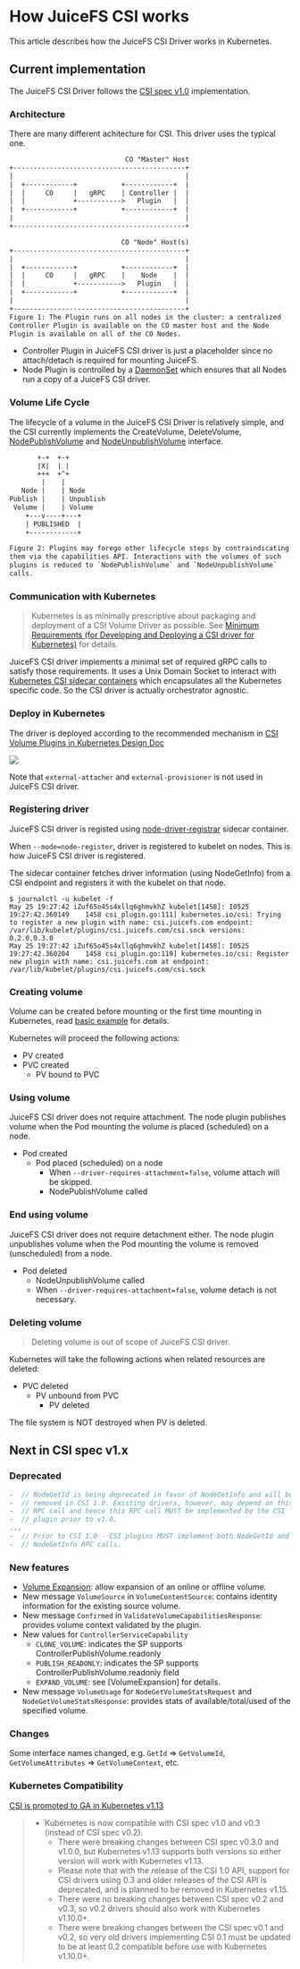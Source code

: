 # How JuiceFS CSI works

This article describes how the JuiceFS CSI Driver works in Kubernetes.

## Current implementation

The JuiceFS CSI Driver follows the [CSI spec v1.0](https://github.com/container-storage-interface/spec/blob/release-1.0/spec.md) implementation.

### Architecture

There are many different achitecture for CSI. This driver uses the typical one.

```txt
                             CO "Master" Host
+-------------------------------------------+
|                                           |
|  +------------+           +------------+  |
|  |     CO     |   gRPC    | Controller |  |
|  |            +----------->   Plugin   |  |
|  +------------+           +------------+  |
|                                           |
+-------------------------------------------+

                            CO "Node" Host(s)
+-------------------------------------------+
|                                           |
|  +------------+           +------------+  |
|  |     CO     |   gRPC    |    Node    |  |
|  |            +----------->   Plugin   |  |
|  +------------+           +------------+  |
|                                           |
+-------------------------------------------+
Figure 1: The Plugin runs on all nodes in the cluster: a centralized
Controller Plugin is available on the CO master host and the Node
Plugin is available on all of the CO Nodes.
```

* Controller Plugin in JuiceFS CSI driver is just a placeholder since no attach/detach is required for mounting JuiceFS.
* Node Plugin is controlled by a [DaemonSet](https://kubernetes.io/docs/concepts/workloads/controllers/daemonset/) which ensures that all Nodes run a copy of a JuiceFS CSI driver.

### Volume Life Cycle

The lifecycle of a volume in the JuiceFS CSI Driver is relatively simple, and the CSI currently implements the CreateVolume, DeleteVolume, [NodePublishVolume](https://github.com/container-storage-interface/spec/blob/v0.3.0/spec.md#nodepublishvolume) and [NodeUnpublishVolume](https://github.com/container-storage-interface/spec/blob/v0.3.0/spec.md#nodeunpublishvolume) interface. 

```txt
       +-+  +-+
       |X|  | |
       +++  +^+
        |    |
   Node |    | Node
Publish |    | Unpublish
 Volume |    | Volume
    +---v----+---+
    | PUBLISHED  |
    +------------+

Figure 2: Plugins may forego other lifecycle steps by contraindicating
them via the capabilities API. Interactions with the volumes of such
plugins is reduced to `NodePublishVolume` and `NodeUnpublishVolume`
calls.
```

### Communication with Kubernetes

> Kubernetes is as minimally prescriptive about packaging and deployment of a CSI Volume Driver as possible. See [Minimum Requirements (for Developing and Deploying a CSI driver for Kubernetes)](https://kubernetes-csi.github.io/docs/introduction.html#minimum-requirements-for-developing-and-deploying-a-csi-driver-for-kubernetes) for details.

JuiceFS CSI driver implements a minimal set of required gRPC calls to satisfy those requirements. It uses a Unix Domain Socket to interact with [Kubernetes CSI sidecar containers](https://kubernetes-csi.github.io/docs/sidecar-containers.html) which encapsulates all the Kubernetes specific code. So the CSI driver is actually orchestrator agnostic.

### Deploy in Kubernetes

The driver is deployed according to the recommended mechanism in [CSI Volume Plugins in Kubernetes Design Doc](https://github.com/kubernetes/community/blob/master/contributors/design-proposals/storage/container-storage-interface.md#recommended-mechanism-for-deploying-csi-drivers-on-kubernetes)

![](images/container-storage-interface_diagram1.png)

Note that `external-attacher` and `external-provisioner` is not used in JuiceFS CSI driver.

### Registering driver

JuiceFS CSI driver is registed using [node-driver-registrar](https://kubernetes-csi.github.io/docs/node-driver-registrar.html#csi-node-driver-registrar) sidecar container.

When `--mode=node-register`, driver is registered to kubelet on nodes. This is how JuiceFS CSI driver is registered.

The sidecar container fetches driver information (using NodeGetInfo) from a CSI endpoint and registers it with the kubelet on that node.

```shell
$ journalctl -u kubelet -f
May 25 19:27:42 iZuf65o45s4xllq6ghmvkhZ kubelet[1458]: I0525 19:27:42.360149    1458 csi_plugin.go:111] kubernetes.io/csi: Trying to register a new plugin with name: csi.juicefs.com endpoint: /var/lib/kubelet/plugins/csi.juicefs.com/csi.sock versions: 0.2.0,0.3.0
May 25 19:27:42 iZuf65o45s4xllq6ghmvkhZ kubelet[1458]: I0525 19:27:42.360204    1458 csi_plugin.go:119] kubernetes.io/csi: Register new plugin with name: csi.juicefs.com at endpoint: /var/lib/kubelet/plugins/csi.juicefs.com/csi.sock
```

### Creating volume

Volume can be created before mounting or the first time mounting in Kubernetes, read [basic example](https://github.com/juicedata/juicefs-csi-driver/tree/master/docs/en/examples/static-provisioning.md) for details.

Kubernetes will proceed the following actions:

* PV created
* PVC created
  * PV bound to PVC

### Using volume

JuiceFS CSI driver does not require attachment. The node plugin publishes volume when the Pod mounting the volume is placed (scheduled) on a node.

* Pod created
  * Pod placed (scheduled) on a node
    * When `--driver-requires-attachment=false`, volume attach will be skipped.
    * NodePublishVolume called

### End using volume

JuiceFS CSI driver does not require detachment either. The node plugin unpublishes volume when the Pod mounting the volume is removed (unscheduled) from a node.

* Pod deleted
  * NodeUnpublishVolume called
  * When `--driver-requires-attachment=false`, volume detach is not necessary.

### Deleting volume

> Deleting volume is out of scope of JuiceFS CSI driver.

Kubernetes will take the following actions when related resources are deleted:

* PVC deleted
  * PV unbound from PVC
    * PV deleted

The file system is NOT destroyed when PV is deleted. 

## Next in CSI spec v1.x

### Deprecated

```go
-  // NodeGetId is being deprecated in favor of NodeGetInfo and will be
-  // removed in CSI 1.0. Existing drivers, however, may depend on this
-  // RPC call and hence this RPC call MUST be implemented by the CSI
-  // plugin prior to v1.0.
...
-  // Prior to CSI 1.0 - CSI plugins MUST implement both NodeGetId and
-  // NodeGetInfo RPC calls.
```

### New features

* [Volume Expansion](https://github.com/container-storage-interface/spec/blob/master/spec.md#controllerexpandvolume): allow expansion of an online or offline volume.
* New message `VolumeSource` in `VolumeContentSource`: contains identity information for the existing source volume.
* New message `Confirmed` in `ValidateVolumeCapabilitiesResponse`: provides volume context validated by the plugin.
* New values for `ControllerServiceCapability`
  * `CLONE_VOLUME`: indicates the SP supports ControllerPublishVolume.readonly
  * `PUBLISH_READONLY`: indicates the SP supports ControllerPublishVolume.readonly field
  * `EXPAND_VOLUME`: see [VolumeExpansion] for details.
* New message `VolumeUsage` for `NodeGetVolumeStatsRequest` and `NodeGetVolumeStatsResponse`: provides stats of available/total/used of the specified volume.

### Changes

Some interface names changed, e.g. `GetId` => `GetVolumeId`, `GetVolumeAttributes` => `GetVolumeContext`, etc.

### Kubernetes Compatibility

[CSI is promoted to GA in Kubernetes v1.13](https://kubernetes.io/blog/2019/01/15/container-storage-interface-ga/)

> * Kubernetes is now compatible with CSI spec v1.0 and v0.3 (instead of CSI spec v0.2).
>   * There were breaking changes between CSI spec v0.3.0 and v1.0.0, but Kubernetes v1.13 supports both versions so either version will work with Kubernetes v1.13.
>   * Please note that with the release of the CSI 1.0 API, support for CSI drivers using 0.3 and older releases of the CSI API is deprecated, and is planned to be removed in Kubernetes v1.15.
>   * There were no breaking changes between CSI spec v0.2 and v0.3, so v0.2 drivers should also work with Kubernetes v1.10.0+.
>   * There were breaking changes between the CSI spec v0.1 and v0.2, so very old drivers implementing CSI 0.1 must be updated to be at least 0.2 compatible before use with Kubernetes v1.10.0+.
